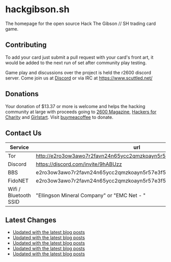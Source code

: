 # hackgibson.sh
The homepage for the open source Hack The Gibson // SH trading card game.


## Contributing

To add your card just submit a pull request with your card's front art, it would be added to the next run of set after community play testing.

Game play and discussions over the project is held the r2600 discord server. Come join us at [Discord](https://discord.com/invite/9hABUzz) or via IRC at https://www.scuttled.net/


## Donations

Your donation of $13.37 or more is welcome and helps the hacking community at large with proceeds going to [2600 Magazine](https://2600.com/), [Hackers for Charity](https://hackersforcharity.org) and [Girlstart](https://girlstart.org).  Visit [buymeacoffee](https://www.buymeacoffee.com/hackgibson.sh) to donate.


## Contact Us

Service | url
-|-
Tor | http://e2ro3ow3awo7r2favn24n65ycc2qmzkoayn5r57e3f56nvjwdcgg32ad.onion
Discord | https://discord.com/invite/9hABUzz
BBS | e2ro3ow3awo7r2favn24n65ycc2qmzkoayn5r57e3f56nvjwdcgg32ad.onion:23
FidoNET | e2ro3ow3awo7r2favn24n65ycc2qmzkoayn5r57e3f56nvjwdcgg32ad.onion:24554
Wifi / Bluetooth SSID | "Ellingson Mineral Company" or "EMC Net - <fidonet address>"

## Latest Changes
<!-- BLOG-POST-LIST:START -->
- [Updated with the latest blog posts](https://github.com/DFW2600/hackgibson.sh/commit/55df394e5cb15bc49a28bf7ebe87dd3a74c70ed6)
- [Updated with the latest blog posts](https://github.com/DFW2600/hackgibson.sh/commit/aff2cac45a0f1593b1c84ba3b0dc15e7a232969b)
- [Updated with the latest blog posts](https://github.com/DFW2600/hackgibson.sh/commit/c967687207e1d24675b164e8eb4099ef0795443f)
- [Updated with the latest blog posts](https://github.com/DFW2600/hackgibson.sh/commit/9f849b041f4e65e79d97f5f0fe72e7ccd4efcc0b)
- [Updated with the latest blog posts](https://github.com/DFW2600/hackgibson.sh/commit/58cc6df54affd09fc0686f9250cd989fa88843a7)
<!-- BLOG-POST-LIST:END -->
